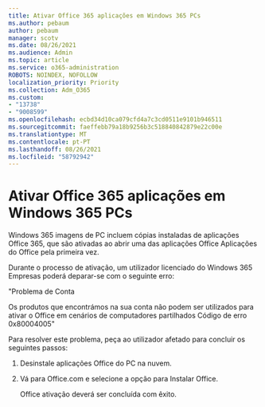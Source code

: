```yaml
---
title: Ativar Office 365 aplicações em Windows 365 PCs
ms.author: pebaum
author: pebaum
manager: scotv
ms.date: 08/26/2021
ms.audience: Admin
ms.topic: article
ms.service: o365-administration
ROBOTS: NOINDEX, NOFOLLOW
localization_priority: Priority
ms.collection: Adm_O365
ms.custom:
- "13738"
- "9008599"
ms.openlocfilehash: ecbd34d10ca079cfd4a7c3cd0511e9101b946511
ms.sourcegitcommit: faeffebb79a18b9256b3c518840842879e22c00e
ms.translationtype: MT
ms.contentlocale: pt-PT
ms.lasthandoff: 08/26/2021
ms.locfileid: "58792942"
---
```

# <a name="activating-office-365-applications-on-windows-365-pcs"></a>Ativar Office 365 aplicações em Windows 365 PCs

Windows 365 imagens de PC incluem cópias instaladas de aplicações Office 365, que são ativadas ao abrir uma das aplicações Office Aplicações do Office pela primeira vez.

Durante o processo de ativação, um utilizador licenciado do Windows 365 Empresas poderá deparar-se com o seguinte erro:

"Problema de Conta

Os produtos que encontrámos na sua conta não podem ser utilizados para ativar o Office em cenários de computadores partilhados Código de erro 0x80004005"

Para resolver este problema, peça ao utilizador afetado para concluir os seguintes passos: 

1. Desinstale aplicações Office do PC na nuvem.
1. Vá para Office.com e selecione a opção para Instalar Office.

    Office ativação deverá ser concluída com êxito.
